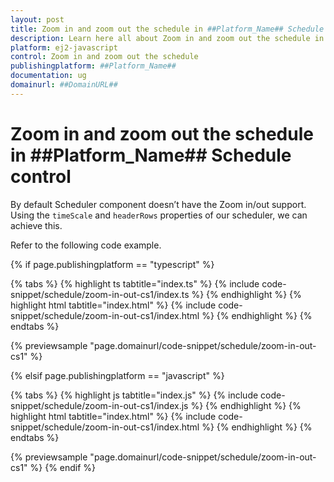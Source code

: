 ```yaml
---
layout: post
title: Zoom in and zoom out the schedule in ##Platform_Name## Schedule control | Syncfusion
description: Learn here all about Zoom in and zoom out the schedule in Syncfusion ##Platform_Name## Schedule control of Syncfusion Essential JS 2 and more.
platform: ej2-javascript
control: Zoom in and zoom out the schedule 
publishingplatform: ##Platform_Name##
documentation: ug
domainurl: ##DomainURL##
---
```


# Zoom in and zoom out the schedule in ##Platform_Name## Schedule control

By default Scheduler component doesn’t have the Zoom in/out support. Using the `timeScale` and `headerRows` properties of our scheduler, we can achieve this.

Refer to the following code example.

{% if page.publishingplatform == "typescript" %}

 {% tabs %}
{% highlight ts tabtitle="index.ts" %}
{% include code-snippet/schedule/zoom-in-out-cs1/index.ts %}
{% endhighlight %}
{% highlight html tabtitle="index.html" %}
{% include code-snippet/schedule/zoom-in-out-cs1/index.html %}
{% endhighlight %}
{% endtabs %}
        
{% previewsample "page.domainurl/code-snippet/schedule/zoom-in-out-cs1" %}

{% elsif page.publishingplatform == "javascript" %}

{% tabs %}
{% highlight js tabtitle="index.js" %}
{% include code-snippet/schedule/zoom-in-out-cs1/index.js %}
{% endhighlight %}
{% highlight html tabtitle="index.html" %}
{% include code-snippet/schedule/zoom-in-out-cs1/index.html %}
{% endhighlight %}
{% endtabs %}

{% previewsample "page.domainurl/code-snippet/schedule/zoom-in-out-cs1" %}
{% endif %}